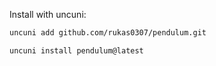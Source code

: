 Install with uncuni:
```sh
uncuni add github.com/rukas0307/pendulum.git

uncuni install pendulum@latest
```
